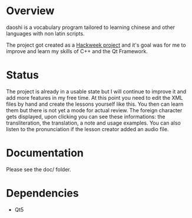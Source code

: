 # Overview #

daoshi is a vocabulary program tailored to learning chinese and other languages with non latin scripts.

The project got created as a [Hackweek project](https://hackweek.suse.com/13/projects/1182) and it's goal was for me to improve and learn my skills of C++ and the Qt Framework.

# Status #
The project is already in a usable state but I will continue to improve it and add more features in my free time.
At this point you need to edit the XML files by hand and create the lessons yourself like this.
You then can learn them but there is not yet a mode for actual review.
The foreign character gets displayed, upon clicking you can see these informations: the transliteration, the translation, a note and usage examples.
You can also listen to the pronunciation if the lesson creator added an audio file.

# Documentation #
Please see the doc/ folder.

# Dependencies #
* Qt5
